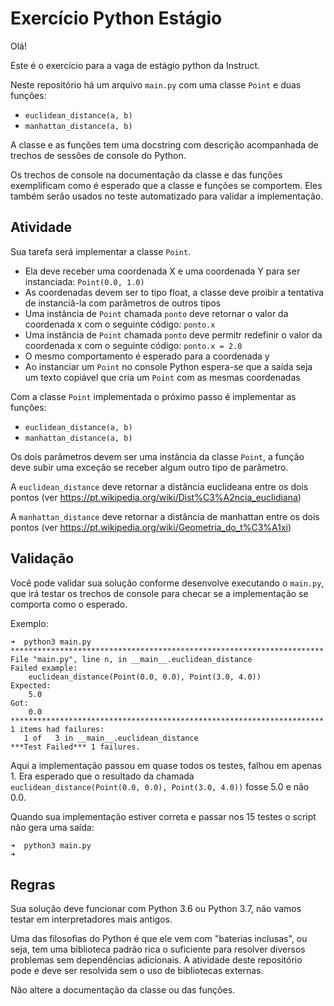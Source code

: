 # Exercício Python Estágio

Olá!

Este é o exercício para a vaga de estágio python da Instruct.

Neste repositório há um arquivo `main.py` com uma classe `Point` e duas funções:

- `euclidean_distance(a, b)`
- `manhattan_distance(a, b)`

A classe e as funções tem uma docstring com descrição acompanhada de trechos de sessões de console do Python.

Os trechos de console na documentação da classe e das funções exemplificam como é esperado que a classe e funções se comportem. Eles também serão usados no teste automatizado para validar a implementação.

## Atividade

Sua tarefa será implementar a classe `Point`.

- Ela deve receber uma coordenada X e uma coordenada Y para ser instanciada: `Point(0.0, 1.0)`
- As coordenadas devem ser to tipo float, a classe deve proibir a tentativa de instanciâ-la com parâmetros de outros tipos
- Uma instância de `Point` chamada `ponto` deve retornar o valor da coordenada x com o seguinte código: `ponto.x`
- Uma instância de `Point` chamada `ponto` deve permitr redefinir o valor da coordenada x com o seguinte código: `ponto.x = 2.0`
- O mesmo comportamento é esperado para a coordenada y
- Ao instanciar um `Point` no console Python espera-se que a saída seja um texto copiável que cria um `Point` com as mesmas coordenadas

Com a classe `Point` implementada o próximo passo é implementar as funções:

- `euclidean_distance(a, b)`
- `manhattan_distance(a, b)`

Os dois parâmetros devem ser uma instância da classe `Point`, a função deve subir uma exceção se receber algum outro tipo de parâmetro.

A `euclidean_distance` deve retornar a distância euclideana entre os dois pontos (ver https://pt.wikipedia.org/wiki/Dist%C3%A2ncia_euclidiana)

A `manhattan_distance` deve retornar a distância de manhattan entre os dois pontos (ver https://pt.wikipedia.org/wiki/Geometria_do_t%C3%A1xi)

## Validação

Você pode validar sua solução conforme desenvolve executando o `main.py`, que irá testar os trechos de console para checar se a implementação se comporta como o esperado.

Exemplo:
```
➜  python3 main.py   
**********************************************************************
File "main.py", line n, in __main__.euclidean_distance
Failed example:
    euclidean_distance(Point(0.0, 0.0), Point(3.0, 4.0))
Expected:
    5.0
Got:
    0.0
**********************************************************************
1 items had failures:
   1 of   3 in __main__.euclidean_distance
***Test Failed*** 1 failures.
```

Aqui a implementação passou em quase todos os testes, falhou em apenas 1.
Era esperado que o resultado da chamada `euclidean_distance(Point(0.0, 0.0), Point(3.0, 4.0))` fosse 5.0 e não 0.0.

Quando sua implementação estiver correta e passar nos 15 testes o script não gera uma saída:
```
➜  python3 main.py
➜  
```

## Regras

Sua solução deve funcionar com Python 3.6 ou Python 3.7, não vamos testar em interpretadores mais antigos.

Uma das filosofias do Python é que ele vem com "baterias inclusas", ou seja, tem uma biblioteca padrão rica o suficiente para resolver diversos problemas sem dependências adicionais. A atividade deste repositório pode e deve ser resolvida sem o uso de bibliotecas externas.

Não altere a documentação da classe ou das funções.
